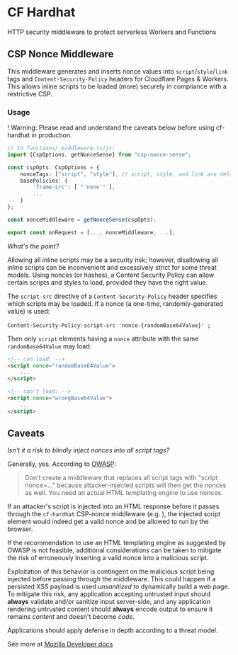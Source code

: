 # CF Hardhat
HTTP security middleware to protect serverless Workers and Functions

## CSP Nonce Middleware
This middleware generates and inserts nonce values into `script`/`style`/`link` tags and `Content-Security-Policy` headers for Cloudflare Pages & Workers. This allows inline scripts to be loaded (more) securely in compliance with a restrictive CSP.

### Usage
! Warning: Please read and understand the caveats below before using cf-hardhat in production. 

```typescript
// In functions/_middleware.ts/js:
import {CspOptions, getNonceSense} from "csp-nonce-sense";

const cspOpts: CspOptions = {
    nonceTags: ["script", "style"], // script, style, and link are default nonce tags.
    basePolicies: {
        'frame-src': [ "'none'" ],
        ...   
    }
};

const nonceMiddleware = getNonceSense(cspOpts);

export const onRequest = [..., nonceMiddleware, ...];
```

*What's the point?* 

Allowing all inline scripts may be a security risk; however, disallowing all inline scripts can be inconvenient and excessively strict for some threat models. Using nonces (or hashes), a Content Security Policy can allow certain scripts and styles to load, provided they have the right value.

The `script-src` directive of a `Content-Security-Policy` header specifies which scripts may be loaded. If a nonce (a one-time, randomly-generated value) is used:

`Content-Security-Policy`: `script-src 'nonce-{randomBase64Value}' ;`

Then only `script` elements having a `nonce` attribute with the same `randomBase64Value` may load:

```html
<!-- can load: -->
<script nonce="randomBase64Value">
    ...
</script>

<!-- can't load: -->
<script nonce="wrongBase64Value">
    ...
</script>
```

## Caveats
*Isn't it a risk to blindly inject nonces into all script tags?*

Generally, yes. According to [OWASP](https://cheatsheetseries.owasp.org/cheatsheets/Content_Security_Policy_Cheat_Sheet.html):

>Don't create a middleware that replaces all script tags with "script nonce=..." because attacker-injected scripts will then get the nonces as well. You need an actual HTML templating engine to use nonces.

If an attacker's script is injected into an HTML response before it passes through the `cf-hardhat` CSP-nonce middleware (e.g. ), the injected script element would indeed get a valid nonce and be allowed to run by the browser. 

If the recommendation to use an HTML templating engine as suggested by OWASP is not feasible, additional considerations can be taken to mitigate the risk of erroneously inserting a valid nonce into a malicious script.

Exploitation of this behavior is contingent on the malicious script being injected before passing through the middleware. This could happen if a persisted XSS payload is used *unsanitized* to dynamically build a web page. To mitigate this risk, any application accepting untrusted input should **always** validate and/or sanitize input server-side, and any application rendering untrusted content should **always** encode output to ensure it remains *content* and doesn't become *code*.


Applications should apply defense in depth according to a threat model. 

See more at [Mozilla Developer docs](https://developer.mozilla.org/en-US/docs/Web/HTTP/Headers/Content-Security-Policy/script-src)